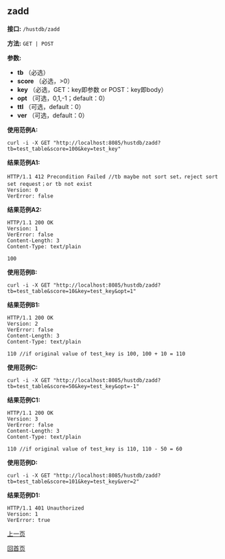 ## zadd ##

**接口:** `/hustdb/zadd`

**方法:** `GET | POST`

**参数:** 

*  **tb** （必选）  
*  **score** （必选，>0）
*  **key** （必选，GET：key即参数 or POST：key即body）  
*  **opt** （可选，0,1,-1；default：0）
*  **ttl** （可选，default：0）
*  **ver** （可选，default：0）

**使用范例A:**

    curl -i -X GET "http://localhost:8085/hustdb/zadd?tb=test_table&score=100&key=test_key"

**结果范例A1:**

	HTTP/1.1 412 Precondition Failed //tb maybe not sort set，reject sort set request；or tb not exist
	Version: 0
	VerError: false

**结果范例A2:**

	HTTP/1.1 200 OK
	Version: 1
	VerError: false
    Content-Length: 3
	Content-Type: text/plain

    100

**使用范例B:**

    curl -i -X GET "http://localhost:8085/hustdb/zadd?tb=test_table&score=10&key=test_key&opt=1"

**结果范例B1:**

	HTTP/1.1 200 OK
	Version: 2
	VerError: false
    Content-Length: 3
	Content-Type: text/plain

    110 //if original value of test_key is 100, 100 + 10 = 110

**使用范例C:**

    curl -i -X GET "http://localhost:8085/hustdb/zadd?tb=test_table&score=50&key=test_key&opt=-1"

**结果范例C1:**

	HTTP/1.1 200 OK
	Version: 3
	VerError: false
    Content-Length: 3
	Content-Type: text/plain

    110 //if original value of test_key is 110, 110 - 50 = 60

**使用范例D:**

    curl -i -X GET "http://localhost:8085/hustdb/zadd?tb=test_table&score=101&key=test_key&ver=2"

**结果范例D1:**

	HTTP/1.1 401 Unauthorized
	Version: 1
	VerError: true

[上一页](../hustdb.md)

[回首页](../../../index.md)